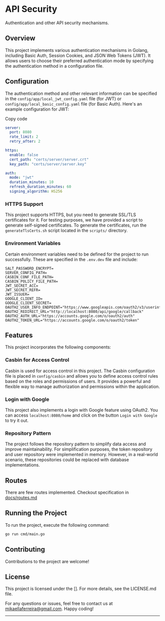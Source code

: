 # API Security

Authentication and other API security mechanisms.

## Overview

This project implements various authentication mechanisms in Golang, including Basic Auth, Session Cookies, and JSON Web Tokens (JWT). It allows users to choose their preferred authentication mode by specifying the authentication method in a configuration file.

## Configuration

The authentication method and other relevant information can be specified in the `config/app/local_jwt_config.yaml` file (for JWT) or `config/app/local_basic_config.yaml` file (for Basic Auth). Here's an example configuration for JWT:

Copy code

```yaml
server:
  port: 8080
  rate_limit: 2
  retry_after: 2

https:
  enable: false
  cert_path: "certs/server/server.crt"
  key_path: "certs/server/server.key"

auth:
  mode: "jwt"
  duration_minutes: 10
  refresh_duration_minutes: 60
  signing_algorithm: HS256
```

### HTTPS Support

This project supports HTTPS, but you need to generate SSL/TLS certificates for it. For testing purposes, we have provided a script to generate self-signed certificates. To generate the certificates, run the `generateTlsCerts.sh` script located in the `scripts/` directory.

### Environment Variables

Certain environment variables need to be defined for the project to run successfully. These are specified in the `.env.dev` file and include:


```
SALT_PASSWORD_ENCRYPT=
SERVER_CONFIG_PATH=
CASBIN_CONF_FILE_PATH=
CASBIN_POLICY_FILE_PATH=
JWT_SECRET_ACC=
JWT_SECRET_REFR=
JWT_ISSUER=
GOOGLE_CLIENT_ID=
GOOGLE_CLIENT_SECRET=
OAUTH2_USER_INFO_ENDPOINT="https://www.googleapis.com/oauth2/v3/userinfo"
OAUTH2_REDIRECT_URL="http://localhost:8080/api/google/callback"
OAUTH2_AUTH_URL="https://accounts.google.com/o/oauth2/auth"
OAUTH2_TOKEN_URL="https://accounts.google.com/o/oauth2/token"
```
## Features
This project incorporates the following components:

### Casbin for Access Control

Casbin is used for access control in this project. The Casbin configuration file is placed in `config/casbin` and allows you to define access control rules based on the roles and permissions of users. It provides a powerful and flexible way to manage authorization and permissions within the application.

### Login with Google

This project also implements a login with Google feature using OAuth2. You can access `localhost:8080/home` and click on the button `Login with Google` to try it out.

### Repository Pattern

The project follows the repository pattern to simplify data access and improve maintainability. For simplification purposes, the token repository and user repository were implemented in memory. However, in a real-world scenario, these repositories could be replaced with database implementations.

## Routes
There are few routes implemented. Checkout specification in [docs/routes.md]()

## Running the Project

To run the project, execute the following command:

```bash
go run cmd/main.go
``` 

## Contributing

Contributions to the project are welcome!

## License

This project is licensed under the []. For more details, see the LICENSE.md file.

For any questions or issues, feel free to contact us at mikaellaferreira@gmail.com. Happy coding!

----------
